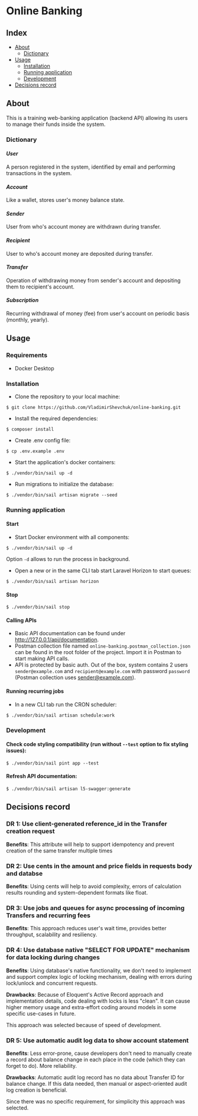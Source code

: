 # Online Banking

## Index

- [About](#about)
    - [Dictionary](#dictionary)
- [Usage](#usage)
    - [Installation](#installation)
    - [Running application](#running-application)
    - [Development](#development)
- [Decisions record](#decisions-record)


## About
This is a training web-banking application (backend API) allowing its users to manage their funds inside the system.

### Dictionary

#### *User*
A person registered in the system, identified by email and performing transactions in the system.

#### *Account*
Like a wallet, stores user's money balance state.

#### *Sender*
User from who's account money are withdrawn during transfer.

#### *Recipient*
User to who's account money are deposited during transfer. 

#### *Transfer*
Operation of withdrawing money from sender's account and depositing them to recipient's account.

#### *Subscription*
Recurring withdrawal of money (fee) from user's account on periodic basis (monthly, yearly).

## Usage

### Requirements
- Docker Desktop

### Installation
- Clone the repository to your local machine:
```
$ git clone https://github.com/VladimirShevchuk/online-banking.git
```
- Install the required dependencies:
```
$ composer install
```

- Create .env config file:
```
$ cp .env.example .env
```

- Start the application's docker containers:
```
$ ./vendor/bin/sail up -d
```

- Run migrations to initialize the database:
```
$ ./vendor/bin/sail artisan migrate --seed
```

### Running application

#### Start
- Start Docker environment with all components:
```
$ ./vendor/bin/sail up -d
```
Option `-d` allows to run the process in background.

- Open a new or in the same CLI tab start Laravel Horizon to start queues:
```
$ ./vendor/bin/sail artisan horizon
```

#### Stop
```
$ ./vendor/bin/sail stop
```

#### Calling APIs
- Basic API documentation can be found under http://127.0.0.1/api/documentation.
- Postman collection file named `online-banking.postman_collection.json` can be found in the root folder of the project. Import it in Postman to start making API calls.
- API is protected by basic auth. Out of the box, system contains 2 users `sender@example.com` and `recipient@example.com` with password `password` (Postman collection uses sender@example.com).

#### Running recurring jobs
- In a new CLI tab run the CRON scheduler:
```
$ ./vendor/bin/sail artisan schedule:work
```

### Development

#### Check code styling compatibility (run without `--test` option to fix styling issues):
```
$ ./vendor/bin/sail pint app --test 
```
#### Refresh API documentation:
```
$ ./vendor/bin/sail artisan l5-swagger:generate
```

## Decisions record
### DR 1: Use client-generated reference_id in the Transfer creation request
**Benefits**: This attribute will help to support idempotency and prevent creation of the same transfer multiple times

### DR 2: Use cents in the amount and price fields in requests body and databse
**Benefits**: Using cents will help to avoid complexity, errors of calculation results rounding and system-dependent formats like float.

### DR 3: Use jobs and queues for async processing of incoming Transfers and recurring fees
**Benefits**: This approach reduces user's wait time, provides better throughput, scalability and resiliency.

### DR 4: Use database native "SELECT FOR UPDATE" mechanism for data locking during changes
**Benefits**: Using database's native functionality, we don't need to implement and support complex logic of locking mechanism, dealing with errors during lock/unlock and concurrent requests.

**Drawbacks**: Because of Eloquent's Active Record approach and implementation details, code dealing with locks is less "clean". It can cause higher memory usage and extra-effort coding around models in some specific use-cases in future.

This approach was selected because of speed of development.

### DR 5: Use automatic audit log data to show account statement
**Benefits**: Less error-prone, cause developers don't need to manually create a record about balance change in each place in the code (which they can forget to do). More reliability.

**Drawbacks**: Automatic audit log record has no data about Transfer ID for balance change. If this data needed, then manual or aspect-oriented audit log creation is beneficial.

Since there was no specific requirement, for simplicity this approach was selected.
